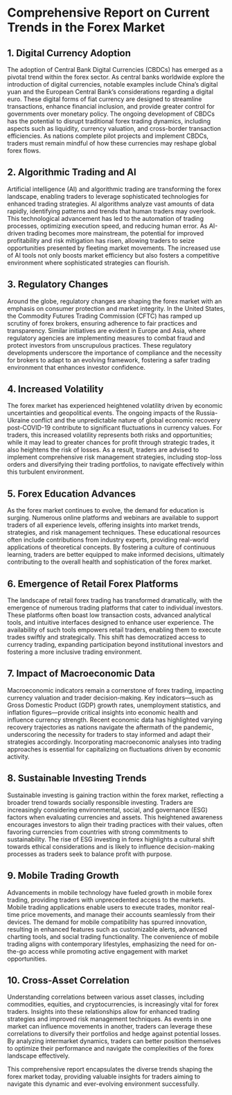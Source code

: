 # Comprehensive Report on Current Trends in the Forex Market

## 1. Digital Currency Adoption
The adoption of Central Bank Digital Currencies (CBDCs) has emerged as a pivotal trend within the forex sector. As central banks worldwide explore the introduction of digital currencies, notable examples include China’s digital yuan and the European Central Bank’s considerations regarding a digital euro. These digital forms of fiat currency are designed to streamline transactions, enhance financial inclusion, and provide greater control for governments over monetary policy. The ongoing development of CBDCs has the potential to disrupt traditional forex trading dynamics, including aspects such as liquidity, currency valuation, and cross-border transaction efficiencies. As nations complete pilot projects and implement CBDCs, traders must remain mindful of how these currencies may reshape global forex flows.

## 2. Algorithmic Trading and AI
Artificial intelligence (AI) and algorithmic trading are transforming the forex landscape, enabling traders to leverage sophisticated technologies for enhanced trading strategies. AI algorithms analyze vast amounts of data rapidly, identifying patterns and trends that human traders may overlook. This technological advancement has led to the automation of trading processes, optimizing execution speed, and reducing human error. As AI-driven trading becomes more mainstream, the potential for improved profitability and risk mitigation has risen, allowing traders to seize opportunities presented by fleeting market movements. The increased use of AI tools not only boosts market efficiency but also fosters a competitive environment where sophisticated strategies can flourish.

## 3. Regulatory Changes
Around the globe, regulatory changes are shaping the forex market with an emphasis on consumer protection and market integrity. In the United States, the Commodity Futures Trading Commission (CFTC) has ramped up scrutiny of forex brokers, ensuring adherence to fair practices and transparency. Similar initiatives are evident in Europe and Asia, where regulatory agencies are implementing measures to combat fraud and protect investors from unscrupulous practices. These regulatory developments underscore the importance of compliance and the necessity for brokers to adapt to an evolving framework, fostering a safer trading environment that enhances investor confidence.

## 4. Increased Volatility
The forex market has experienced heightened volatility driven by economic uncertainties and geopolitical events. The ongoing impacts of the Russia-Ukraine conflict and the unpredictable nature of global economic recovery post-COVID-19 contribute to significant fluctuations in currency values. For traders, this increased volatility represents both risks and opportunities; while it may lead to greater chances for profit through strategic trades, it also heightens the risk of losses. As a result, traders are advised to implement comprehensive risk management strategies, including stop-loss orders and diversifying their trading portfolios, to navigate effectively within this turbulent environment.

## 5. Forex Education Advances
As the forex market continues to evolve, the demand for education is surging. Numerous online platforms and webinars are available to support traders of all experience levels, offering insights into market trends, strategies, and risk management techniques. These educational resources often include contributions from industry experts, providing real-world applications of theoretical concepts. By fostering a culture of continuous learning, traders are better equipped to make informed decisions, ultimately contributing to the overall health and sophistication of the forex market.

## 6. Emergence of Retail Forex Platforms
The landscape of retail forex trading has transformed dramatically, with the emergence of numerous trading platforms that cater to individual investors. These platforms often boast low transaction costs, advanced analytical tools, and intuitive interfaces designed to enhance user experience. The availability of such tools empowers retail traders, enabling them to execute trades swiftly and strategically. This shift has democratized access to currency trading, expanding participation beyond institutional investors and fostering a more inclusive trading environment.

## 7. Impact of Macroeconomic Data
Macroeconomic indicators remain a cornerstone of forex trading, impacting currency valuation and trader decision-making. Key indicators—such as Gross Domestic Product (GDP) growth rates, unemployment statistics, and inflation figures—provide critical insights into economic health and influence currency strength. Recent economic data has highlighted varying recovery trajectories as nations navigate the aftermath of the pandemic, underscoring the necessity for traders to stay informed and adapt their strategies accordingly. Incorporating macroeconomic analyses into trading approaches is essential for capitalizing on fluctuations driven by economic activity.

## 8. Sustainable Investing Trends
Sustainable investing is gaining traction within the forex market, reflecting a broader trend towards socially responsible investing. Traders are increasingly considering environmental, social, and governance (ESG) factors when evaluating currencies and assets. This heightened awareness encourages investors to align their trading practices with their values, often favoring currencies from countries with strong commitments to sustainability. The rise of ESG investing in forex highlights a cultural shift towards ethical considerations and is likely to influence decision-making processes as traders seek to balance profit with purpose.

## 9. Mobile Trading Growth
Advancements in mobile technology have fueled growth in mobile forex trading, providing traders with unprecedented access to the markets. Mobile trading applications enable users to execute trades, monitor real-time price movements, and manage their accounts seamlessly from their devices. The demand for mobile compatibility has spurred innovation, resulting in enhanced features such as customizable alerts, advanced charting tools, and social trading functionality. The convenience of mobile trading aligns with contemporary lifestyles, emphasizing the need for on-the-go access while promoting active engagement with market opportunities.

## 10. Cross-Asset Correlation
Understanding correlations between various asset classes, including commodities, equities, and cryptocurrencies, is increasingly vital for forex traders. Insights into these relationships allow for enhanced trading strategies and improved risk management techniques. As events in one market can influence movements in another, traders can leverage these correlations to diversify their portfolios and hedge against potential losses. By analyzing intermarket dynamics, traders can better position themselves to optimize their performance and navigate the complexities of the forex landscape effectively.

This comprehensive report encapsulates the diverse trends shaping the forex market today, providing valuable insights for traders aiming to navigate this dynamic and ever-evolving environment successfully.